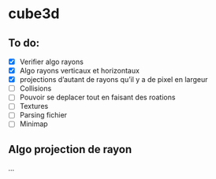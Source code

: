 # cube3d

## To do:

- [x]  Verifier algo rayons
- [x]  Algo rayons verticaux et horizontaux
- [x]  projections d’autant de rayons qu’il y a de pixel en largeur
- [ ]  Collisions
- [ ]  Pouvoir se deplacer tout en faisant des roations
- [ ]  Textures
- [ ]  Parsing fichier
- [ ]  Minimap

## Algo projection de rayon

…
